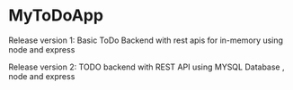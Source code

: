 # MyToDoApp
Release version 1:
Basic ToDo Backend with rest apis for in-memory using node and express

Release version 2:
TODO backend with REST API using MYSQL Database , node and express
